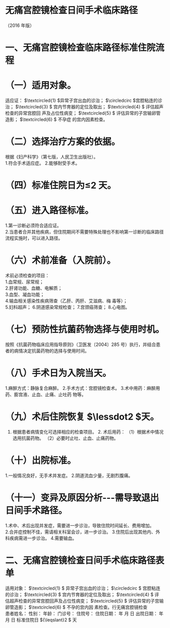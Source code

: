 # 无痛宫腔镜检查日间手术临床路径  
（2016 年版）  
# 一、无痛宫腔镜检查临床路径标准住院流程  
# （一）适用对象。  
适应证： $\textcircled{1} $异常子宫出血的诊治； $\circledcirc $宫腔粘连的诊治； $\textcircled{3} $ 宫内节育器的定位及取出； $\textcircled{4} $ 评估超声检查的异常宫腔回 声及占位性病变； $\textcircled{5} $ 评估异常的子宫输卵管造影； $\textcircled{6} $ 不孕症 的宫内因素检查。  
# （二）选择治疗方案的依据。  
根据《妇产科学》（第七版，人民卫生出版社）。  
1.符合手术适应症。 2.能够耐受手术。  
# （四）标准住院日为≤2 天。  
# （五）进入路径标准。  
1.第一诊断必须符合适应证。  
2.当患者合并其他疾病，但住院期间不需要特殊处理也不影响第一诊断的临床路径流程实施时，可以进入路径。  
# （六）术前准备（入院前）。  
术前必须检查的项目：  
1.血常规、尿常规；  
2.肝肾功能、血糖、电解质；  
3.血型、凝血功能；  
4.输血相关感染性疾病筛查（乙肝、丙肝、艾滋病、梅 毒等）；  
5.妇科超声； 6.阴道感染常规检查； 7.宫颈癌筛查； 8.心电图。  
# （七）预防性抗菌药物选择与使用时机。  
按照《抗菌药物临床应用指导原则》（卫医发〔2004〕285 号）执行，并结合患者的病情决定抗菌药物的选择与使用时间。  
# （八）手术日为入院当天。  
1.麻醉方式：静脉复合麻醉。 2.手术方式：宫腔镜检查术。 3.术中用药：麻醉用药、膨宫液、止血、止痛、止吐药 物等。  
# （九）术后住院恢复 $\lessdot2 $天。  
1. 根据患者病情变化可选择相应的检查项目。 2. 术后用药：  （1）根据术中情况选用抗菌药物。 （2）必要时止吐、止血、止痛药物。  
# （十）出院标准。  
1.一般情况良好，无手术并发症。 2.阴道流血少量，无剧烈腹痛。  
# （十一）变异及原因分析---需导致退出日间手术路径。  
1.术中、术后出现并发症，需要进一步诊治，导致住院时间延长、费用增加。  
2.合并症控制不佳，需请相关科室会诊，进一步诊治。 3.住院后出现其他内、外科疾病需进一步诊治。 4.需要输血。  
# 二、无痛宫腔镜检查日间手术临床路径表单  
适用对象： $\textcircled{1} $ 异常子宫出血的诊治； $\circledcirc $ 宫腔粘连的诊治； $\textcircled{3} $ 宫内节育器的定位及取出； $\textcircled{4} $ 评 估超声检查的异常宫腔回声及占位性病变； $\textcircled{5} $ 评估异常的子宫输卵管造影； $\textcircled{6} $ 不孕的宫内因 素检查。行无痛宫腔镜检查  
患者姓名：       性别：    年龄：      门诊号：        住院号：           住院日期：     年  月  日   出院日期：    年  月  日  标准住院日 ${\leqslant}2 $ 天  
